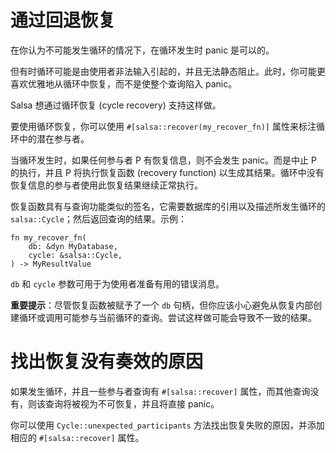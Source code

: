 # 通过回退恢复

在你认为不可能发生循环的情况下，在循环发生时 panic 是可以的。

但有时循环可能是由使用者非法输入引起的，并且无法静态阻止。此时，你可能更喜欢优雅地从循环中恢复，而不是使整个查询陷入 panic。

Salsa 想通过循环恢复 (cycle recovery) 支持这样做。

要使用循环恢复，你可以使用 `#[salsa::recover(my_recover_fn)]` 属性来标注循环中的潜在参与者。

当循环发生时，如果任何参与者 P 有恢复信息，则不会发生 panic。而是中止 P
的执行，并且 P 将执行恢复函数 (recovery function) 以生成其结果。循环中没有恢复信息的参与者使用此恢复结果继续正常执行。

恢复函数具有与查询功能类似的签名，它需要数据库的引用以及描述所发生循环的 `salsa::Cycle`；然后返回查询的结果。示例：

```rust,ignore
fn my_recover_fn(
    db: &dyn MyDatabase,
    cycle: &salsa::Cycle,
) -> MyResultValue
```

`db` 和 `cycle` 参数可用于为使用者准备有用的错误消息。

**重要提示**：尽管恢复函数被赋予了一个 `db` 句柄，但你应该小心避免从恢复内部创建循环或调用可能参与当前循环的查询。尝试这样做可能会导致不一致的结果。

# 找出恢复没有奏效的原因

如果发生循环，并且一些参与者查询有 `#[salsa::recover]` 属性，而其他查询没有，则该查询将被视为不可恢复，并且将直接 panic。

你可以使用 `Cycle::unexpected_participants` 方法找出恢复失败的原因，并添加相应的 `#[salsa::recover]` 属性。
